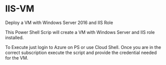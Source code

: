 # IIS-VM
Deploy a VM with Windows Server 2016 and IIS Role

This Power Shell Scrip will create a VM with Windows Server and IIS role installed.

To Execute just login to Azure on PS or use Cloud Shell. Once you are in the correct subscription execute the script and provide the credential needed for the VM.
